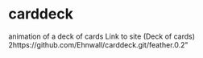 # carddeck
animation of a deck of cards
Link to site (Deck of cards) 2https://github.com/Ehnwall/carddeck.git/feather.0.2"
